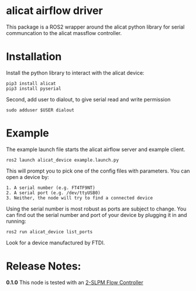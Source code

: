 # alicat airflow driver

This package is a ROS2 wrapper around the alicat python library for serial communcation to the alicat massflow controller.

# Installation

Install the python library to interact with the alicat device:

    pip3 install alicat
    pip3 install pyserial

Second, add user to dialout, to give serial read and write permission

    sudo adduser $USER dialout

# Example

The example launch file starts the alicat airflow server and example client.

    ros2 launch alicat_device example.launch.py

This will prompt you to pick one of the config files with parameters. You can open a device by:

    1. A serial number (e.g. FT4TF9NT)
    2. A serial port (e.g. /dev/ttyUSB0)
    3. Neither, the node will try to find a connected device

Using the serial number is most robust as ports are subject to change. You can find out the serial number and port of your device by plugging it in and running:

    ros2 run alicat_device list_ports

Look for a device manufactured by FTDI.

# Release Notes:

**0.1.0** This node is tested with an [2-SLPM Flow Controller](https://store.alicat.com/products/mc-2slpm-d?variant=36749145604249)
